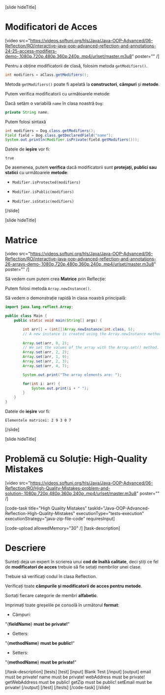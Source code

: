[slide hideTitle]

# Modificatori de Acces

[video src="https://videos.softuni.org/hls/Java/Java-OOP-Advanced/06-Reflection/RO/interactive-java-oop-advanced-reflection-and-annotations-24-25-access-modifiers-demo-,1080p,720p,480p,360p,240p,.mp4/urlset/master.m3u8" poster="" /]

Pentru a obține modificatorii de clasă, folosim metoda `getModifiers()`.

```java
int modifiers = aClass.getModifiers();
```
Metoda `getModifiers()` poate fi apelată la **constructori**, **câmpuri** și **metode**.

Putem verifica modificatorii cu următoarele metode:

Dacă setăm o variabilă `name` în clasa noastră `Dog`:

``` java
private String name;
```

Putem folosi sintaxă

```java
int modifiers = Dog.class.getModifiers();
Field field = Dog.class.getDeclaredField("name");
System.out.println(Modifier.isPrivate(field.getModifiers()));
```

Datele de **ieșire** vor fi:

```
true
```
De asemenea, putem **verifica** dacă modificatorii sunt **protejați, publici sau statici** cu următoarele **metode**:

- `Modifier.isProtected(modifiers)`

- `Modifier.isPublic(modifiers)`

- `Modifier.isStatic(modifiers)`



[/slide]

[slide hideTitle]

# Matrice

[video src="https://videos.softuni.org/hls/Java/Java-OOP-Advanced/06-Reflection/RO/interactive-java-oop-advanced-reflection-and-annotations-26-arrays-demo-,1080p,720p,480p,360p,240p,.mp4/urlset/master.m3u8" poster="" /]

Să vedem cum putem crea **Matrice** prin Reflecție:

Putem folosi metoda `Array.newInstance()`.

Să vedem o demonstrație rapidă în clasa noastră principală:


``` java 
import java.lang.reflect.Array;

public class Main {
    public static void main(String[] args) {

        int arr[] = (int[])Array.newInstance(int.class, 5);
        // A new instance is created using the Array.newInstance method.
        
        Array.set(arr, 0, 2); 
        // We set the values of the array with the Array.set() method.
        Array.set(arr, 2, 2);
        Array.set(arr, 1, 9);
        Array.set(arr, 2, 3);
        Array.set(arr, 4, 7);

        System.out.print("The array elements are: ");

        for(int i: arr) {
            System.out.print(i + " ");
        }
    }
}

```

Datele de **ieșire** vor fi:

```
Elementele matricei: 2 9 3 0 7
```


[/slide]

[slide hideTitle]
# Problemă cu Soluție: High-Quality Mistakes

[video src="https://videos.softuni.org/hls/Java/Java-OOP-Advanced/06-Reflection/RO/High-Quality-Mistakes-problem-and-solution-,1080p,720p,480p,360p,240p,.mp4/urlset/master.m3u8" poster="" /]

[code-task title="High Quality Mistakes" taskId="Java-OOP-Advanced-Reflection-High-Quality-Mistakes" executionType="tests-execution" executionStrategy="java-zip-file-code" requiresInput]

[code-upload allowedMemory="30" /]
[task-description]

# Descriere

Sunteți deja un expert în scrierea unui  **cod de înaltă calitate**, deci știți ce fel de **modificatori de acces** trebuie să fie setați membrilor unei clase.

Trebuie să verificați codul în clasa Reflection.

Verificați toate **câmpurile și modificatorii de acces pentru metode**.


Sortați fiecare categorie de membri **alfabetic**.

Imprimați toate greșelile pe consolă în următorul **format**:

- Câmpuri:

"\{**fieldName**\} **must be private!**"

- Getters:

"\{**methodName**\} **must be public!**"

- Setters:

"\{**methodName**\} **must be private!**"


[/task-description]
[tests]
[test]
[input]
Blank Test
[/input]
[output]
email must be private!
name must be private!
webAddress must be private!
getWebAddress must be public!
getZip must be public!
setEmail must be private!
[/output]
[/test]
[/tests]
[/code-task]
[/slide]

